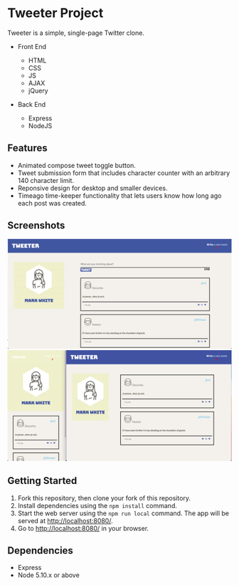 # Tweeter Project

Tweeter is a simple, single-page Twitter clone.

* Front End
  * HTML
  * CSS
  * JS
  * AJAX
  * jQuery

* Back End
  * Express
  * NodeJS
  
## Features
* Animated compose tweet toggle button.
* Tweet submission form that includes character counter with an arbitrary 140 character limit.
* Reponsive design for desktop and smaller devices.
* Timeago time-keeper functionality that lets users know how long ago each post was created.

## Screenshots
!["Screenshot of Tweeter Compose Tweet Box"](https://github.com/markjwhite/tweeter/blob/master/docs/Write-Tweet.png?raw=true)
!["Screenshot of Tweeter Responsive Design"](https://github.com/markjwhite/tweeter/blob/master/docs/Responsive-Design.png?raw=true)

## Getting Started

1. Fork this repository, then clone your fork of this repository.
2. Install dependencies using the `npm install` command.
3. Start the web server using the `npm run local` command. The app will be served at <http://localhost:8080/>.
4. Go to <http://localhost:8080/> in your browser.

## Dependencies

- Express
- Node 5.10.x or above
